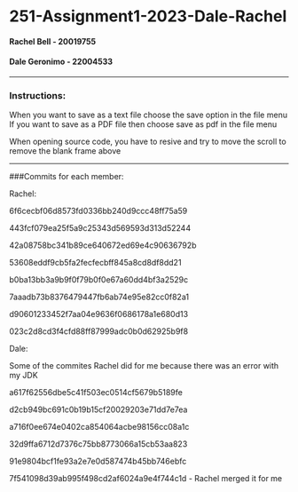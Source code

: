 # 251-Assignment1-2023-Dale-Rachel

#### Rachel Bell - 20019755
#### Dale Geronimo - 22004533
---
### Instructions:
When you want to save as a text file choose the save option in the file menu  
If you want to save as a PDF file then choose save as pdf in the file menu  

When opening source code, you have to resive and try to move the scroll to remove the blank frame above  

---
###Commits for each member:

Rachel:


6f6cecbf06d8573fd0336bb240d9ccc48ff75a59

443fcf079ea25f5a9c25343d569593d313d52244

42a08758bc341b89ce640672ed69e4c90636792b

53608eddf9cb5fa2fecfecbff845a8cd8df8dd21

b0ba13bb3a9b9f0f79b0f0e67a60dd4bf3a2529c

7aaadb73b8376479447fb6ab74e95e82cc0f82a1

d90601233452f7aa04e9636f0686178a1e680d13

023c2d8cd3f4cfd88ff87999adc0b0d62925b9f8



Dale:


Some of the commites Rachel did for me because there was an error with my JDK

a617f62556dbe5c41f503ec0514cf5679b5189fe

d2cb949bc691c0b19b15cf20029203e71dd7e7ea

a716f0ee674e0402ca854064acbe98156cc08a1c

32d9ffa6712d7376c75bb8773066a15cb53aa823

91e9804bcf1fe93a2e7e0d587474b45bb746ebfc

7f541098d39ab995f498cd2af6024a9e4f744c1d - Rachel merged it for me  
